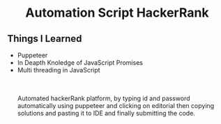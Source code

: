 <h1 align = "center"> Automation Script HackerRank </h1>
<h2>Things I Learned </h2>
<ul>
  <li> Puppeteer </li>
  <li> In Deapth Knoledge of JavaScript Promises </li>
  <li> Multi threading in JavaScript </li>
  <br/>
  <br/>
<p>Automated hackerRank platform, by typing id and password automatically using puppeteer and clicking on editorial then copying solutions and pasting it to IDE and finally submitting the code.</p>
